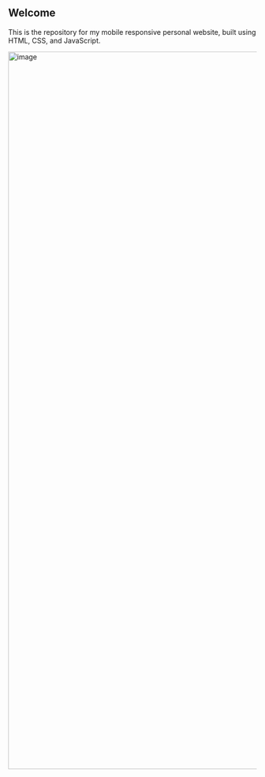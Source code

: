 ## Welcome
This is the repository for my mobile responsive personal website, built using HTML, CSS, and JavaScript.

<img width="1451" alt="image" src="https://github.com/LasithaPrabodha/website-2023/assets/10921870/bf4b9ca3-b988-435a-8102-bcf8a570b0d4">
